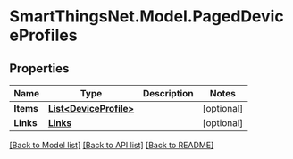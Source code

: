# SmartThingsNet.Model.PagedDeviceProfiles
## Properties

Name | Type | Description | Notes
------------ | ------------- | ------------- | -------------
**Items** | [**List&lt;DeviceProfile&gt;**](DeviceProfile.md) |  | [optional] 
**Links** | [**Links**](Links.md) |  | [optional] 

[[Back to Model list]](../README.md#documentation-for-models) [[Back to API list]](../README.md#documentation-for-api-endpoints) [[Back to README]](../README.md)

